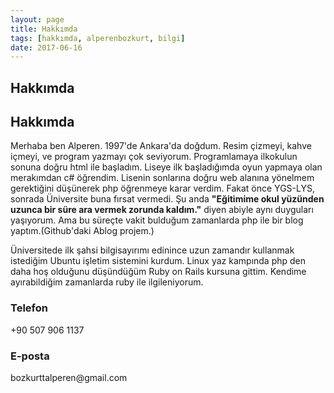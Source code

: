 ```yaml
---
layout: page
title: Hakkımda
tags: [hakkımda, alperenbozkurt, bilgi]
date: 2017-06-16
---
```


## Hakkımda

<div class="hakkimda">
  <h2>Hakkımda</h2>
  <p>
    Merhaba ben Alperen. 1997'de Ankara'da doğdum. Resim çizmeyi, kahve içmeyi, ve program yazmayı çok seviyorum.
    Programlamaya ilkokulun sonuna doğru html ile başladım. Liseye ilk başladığımda oyun yapmaya olan merakımdan c# öğrendim. Lisenin sonlarına doğru web alanına yönelmem gerektiğini düşünerek php öğrenmeye karar verdim. Fakat önce YGS-LYS, sonrada Üniversite buna fırsat vermedi.
    Şu anda
    <b>"Eğitimime okul yüzünden uzunca bir süre ara vermek zorunda kaldım."</b>
    diyen abiyle aynı duyguları yaşıyorum.
    Ama bu süreçte vakit bulduğum zamanlarda php ile bir blog yaptım.(Github'daki Ablog projem.)
  </p>
  <p>
    Üniversitede ilk şahsi bilgisayırımı edinince uzun zamandır kullanmak istediğim Ubuntu işletim sistemini kurdum. Linux yaz kampında php den daha hoş olduğunu düşündüğüm Ruby on Rails kursuna gittim. Kendime ayırabildiğim zamanlarda ruby ile ilgileniyorum.
  </p>
</div>
<div class="iletisimBilgileri">
  <h3>Telefon</h3>
  <p>+90 507 906 1137</p>
</div>
<div class="iletisimBilgileri">
  <h3>E-posta</h3>
  <p>bozkurttalperen@gmail.com</p>
</div>
